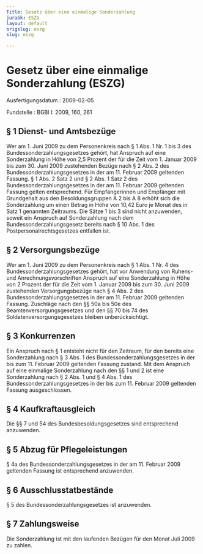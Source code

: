 ```yaml
---
Title: Gesetz über eine einmalige Sonderzahlung
jurabk: ESZG
layout: default
origslug: eszg
slug: eszg

---
```


# Gesetz über eine einmalige Sonderzahlung (ESZG)

Ausfertigungsdatum
:   2009-02-05

Fundstelle
:   BGBl I: 2009, 160, 261

## § 1 Dienst- und Amtsbezüge

Wer am 1. Juni 2009 zu dem Personenkreis nach § 1 Abs. 1 Nr. 1 bis 3
des Bundessonderzahlungsgesetzes gehört, hat Anspruch auf eine
Sonderzahlung in Höhe von 2,5 Prozent der für die Zeit vom 1. Januar
2009 bis zum 30. Juni 2009 zustehenden Bezüge nach § 2 Abs. 2 des
Bundessonderzahlungsgesetzes in der am 11. Februar 2009 geltenden
Fassung. § 1 Abs. 2 Satz 2 und § 2 Abs. 1 Satz 2 des
Bundessonderzahlungsgesetzes in der am 11. Februar 2009 geltenden
Fassung gelten entsprechend. Für Empfängerinnen und Empfänger mit
Grundgehalt aus den Besoldungsgruppen A 2 bis A 8 erhöht sich die
Sonderzahlung um einen Betrag in Höhe von 10,42 Euro je Monat des in
Satz 1 genannten Zeitraums. Die Sätze 1 bis 3 sind nicht anzuwenden,
soweit ein Anspruch auf Sonderzahlung nach dem
Bundessonderzahlungsgesetz bereits nach § 10 Abs. 1 des
Postpersonalrechtsgesetzes entfallen ist.

## § 2 Versorgungsbezüge

Wer am 1. Juni 2009 zu dem Personenkreis nach § 1 Abs. 1 Nr. 4 des
Bundessonderzahlungsgesetzes gehört, hat vor Anwendung von Ruhens- und
Anrechnungsvorschriften Anspruch auf eine Sonderzahlung in Höhe von 2
Prozent der für die Zeit vom 1. Januar 2009 bis zum 30. Juni 2009
zustehenden Versorgungsbezüge nach § 4 Abs. 2 des
Bundessonderzahlungsgesetzes in der am 11. Februar 2009 geltenden
Fassung. Zuschläge nach den §§ 50a bis 50e des
Beamtenversorgungsgesetzes und den §§ 70 bis 74 des
Soldatenversorgungsgesetzes bleiben unberücksichtigt.

## § 3 Konkurrenzen

Ein Anspruch nach § 1 entsteht nicht für den Zeitraum, für den bereits
eine Sonderzahlung nach § 3 Abs. 1 des Bundessonderzahlungsgesetzes in
der bis zum 11. Februar 2009 geltenden Fassung zustand. Mit dem
Anspruch auf eine einmalige Sonderzahlung nach den §§ 1 und 2 ist eine
Sonderzahlung nach § 2 Abs. 1 und § 4 Abs. 1 des
Bundessonderzahlungsgesetzes in der bis zum 11. Februar 2009 geltenden
Fassung ausgeschlossen.

## § 4 Kaufkraftausgleich

Die §§ 7 und 54 des Bundesbesoldungsgesetzes sind entsprechend
anzuwenden.

## § 5 Abzug für Pflegeleistungen

§ 4a des Bundessonderzahlungsgesetzes in der am 11. Februar 2009
geltenden Fassung ist entsprechend anzuwenden.

## § 6 Ausschlusstatbestände

§ 5 des Bundessonderzahlungsgesetzes ist anzuwenden.

## § 7 Zahlungsweise

Die Sonderzahlung ist mit den laufenden Bezügen für den Monat Juli
2009 zu zahlen.

